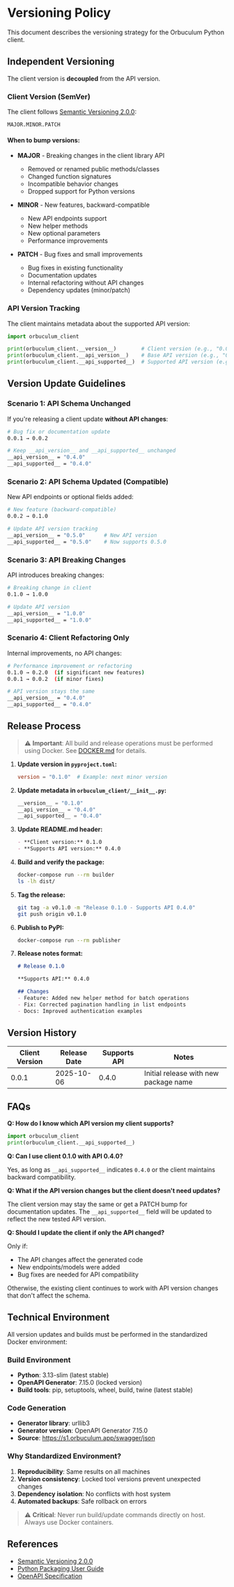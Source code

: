 # Versioning Policy

This document describes the versioning strategy for the Orbuculum Python client.

## Independent Versioning

The client version is **decoupled** from the API version.

### Client Version (SemVer)

The client follows [Semantic Versioning 2.0.0](https://semver.org/):

```
MAJOR.MINOR.PATCH
```

#### When to bump versions:

- **MAJOR** - Breaking changes in the client library API
  - Removed or renamed public methods/classes
  - Changed function signatures
  - Incompatible behavior changes
  - Dropped support for Python versions

- **MINOR** - New features, backward-compatible
  - New API endpoints support
  - New helper methods
  - New optional parameters
  - Performance improvements

- **PATCH** - Bug fixes and small improvements
  - Bug fixes in existing functionality
  - Documentation updates
  - Internal refactoring without API changes
  - Dependency updates (minor/patch)

### API Version Tracking

The client maintains metadata about the supported API version:

```python
import orbuculum_client

print(orbuculum_client.__version__)        # Client version (e.g., "0.0.1")
print(orbuculum_client.__api_version__)    # Base API version (e.g., "0.4.0")
print(orbuculum_client.__api_supported__)  # Supported API version (e.g., "0.4.0")
```

## Version Update Guidelines

### Scenario 1: API Schema Unchanged

If you're releasing a client update **without API changes**:

```bash
# Bug fix or documentation update
0.0.1 → 0.0.2

# Keep __api_version__ and __api_supported__ unchanged
__api_version__ = "0.4.0"
__api_supported__ = "0.4.0"
```

### Scenario 2: API Schema Updated (Compatible)

New API endpoints or optional fields added:

```bash
# New feature (backward-compatible)
0.0.2 → 0.1.0

# Update API version tracking
__api_version__ = "0.5.0"      # New API version
__api_supported__ = "0.5.0"    # Now supports 0.5.0
```

### Scenario 3: API Breaking Changes

API introduces breaking changes:

```bash
# Breaking change in client
0.1.0 → 1.0.0

# Update API version
__api_version__ = "1.0.0"
__api_supported__ = "1.0.0"
```

### Scenario 4: Client Refactoring Only

Internal improvements, no API changes:

```bash
# Performance improvement or refactoring
0.1.0 → 0.2.0  (if significant new features)
0.0.1 → 0.0.2  (if minor fixes)

# API version stays the same
__api_version__ = "0.4.0"
__api_supported__ = "0.4.0"
```

## Release Process

> ⚠️ **Important**: All build and release operations must be performed using Docker. See [DOCKER.md](DOCKER.md) for details.

1. **Update version in `pyproject.toml`:**
   ```toml
   version = "0.1.0"  # Example: next minor version
   ```

2. **Update metadata in `orbuculum_client/__init__.py`:**
   ```python
   __version__ = "0.1.0"
   __api_version__ = "0.4.0"
   __api_supported__ = "0.4.0"
   ```

3. **Update README.md header:**
   ```markdown
   - **Client version:** 0.1.0
   - **Supports API version:** 0.4.0
   ```

4. **Build and verify the package:**
   ```bash
   docker-compose run --rm builder
   ls -lh dist/
   ```

5. **Tag the release:**
   ```bash
   git tag -a v0.1.0 -m "Release 0.1.0 - Supports API 0.4.0"
   git push origin v0.1.0
   ```

6. **Publish to PyPI:**
   ```bash
   docker-compose run --rm publisher
   ```

6. **Release notes format:**
   ```markdown
   # Release 0.1.0
   
   **Supports API:** 0.4.0
   
   ## Changes
   - Feature: Added new helper method for batch operations
   - Fix: Corrected pagination handling in list endpoints
   - Docs: Improved authentication examples
   ```

## Version History

| Client Version | Release Date | Supports API | Notes                                           |
|----------------|--------------|--------------|------------------------------------------------|
| 0.0.1          | 2025-10-06   | 0.4.0        | Initial release with new package name          |

## FAQs

**Q: How do I know which API version my client supports?**

```python
import orbuculum_client
print(orbuculum_client.__api_supported__)
```

**Q: Can I use client 0.1.0 with API 0.4.0?**

Yes, as long as `__api_supported__` indicates `0.4.0` or the client maintains backward compatibility.

**Q: What if the API version changes but the client doesn't need updates?**

The client version may stay the same or get a PATCH bump for documentation updates. The `__api_supported__` field will be updated to reflect the new tested API version.

**Q: Should I update the client if only the API changed?**

Only if:
- The API changes affect the generated code
- New endpoints/models were added
- Bug fixes are needed for API compatibility

Otherwise, the existing client continues to work with API version changes that don't affect the schema.

## Technical Environment

All version updates and builds must be performed in the standardized Docker environment:

### Build Environment
- **Python**: 3.13-slim (latest stable)
- **OpenAPI Generator**: 7.15.0 (locked version)
- **Build tools**: pip, setuptools, wheel, build, twine (latest stable)

### Code Generation
- **Generator library**: urllib3
- **Generator version**: OpenAPI Generator 7.15.0
- **Source**: https://s1.orbuculum.app/swagger/json

### Why Standardized Environment?
1. **Reproducibility**: Same results on all machines
2. **Version consistency**: Locked tool versions prevent unexpected changes
3. **Dependency isolation**: No conflicts with host system
4. **Automated backups**: Safe rollback on errors

> ⚠️ **Critical**: Never run build/update commands directly on host. Always use Docker containers.

## References

- [Semantic Versioning 2.0.0](https://semver.org/)
- [Python Packaging User Guide](https://packaging.python.org/en/latest/)
- [OpenAPI Specification](https://spec.openapis.org/oas/latest.html)
